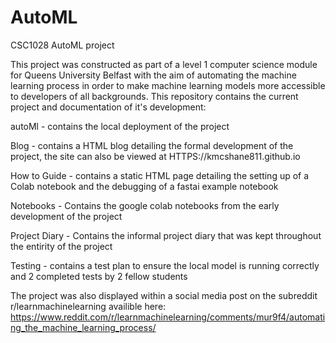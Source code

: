 # AutoML
CSC1028 AutoML project

This project was constructed as part of a level 1 computer science module for Queens University Belfast with the aim of automating the machine learning process in order
to make machine learning models more accessible to developers of all backgrounds. This repository contains the current project and documentation of it's development:

autoMl - contains the local deployment of the project

Blog - contains a HTML blog detailing the formal development of the project, the site can also be viewed at HTTPS://kmcshane811.github.io

How to Guide - contains a static HTML page detailing the setting up of a Colab notebook and the debugging of a fastai example notebook

Notebooks - Contains the google colab notebooks from the early development of the project

Project Diary - Contains the informal project diary that was kept throughout the entirity of the project

Testing - contains a test plan to ensure the local model is running correctly and 2 completed tests by 2 fellow students

The project was also displayed within a social media post on the subreddit r/learnmachinelearning availible here:
https://www.reddit.com/r/learnmachinelearning/comments/mur9f4/automating_the_machine_learning_process/
